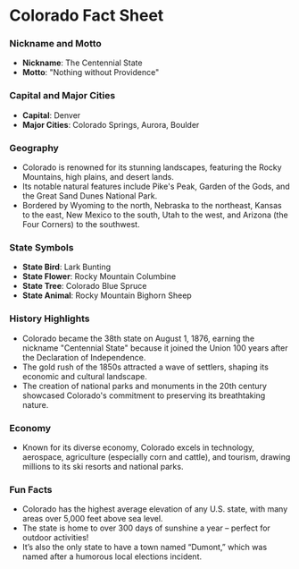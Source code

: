 # Colorado Fact Sheet

### Nickname and Motto
- **Nickname**: The Centennial State  
- **Motto**: "Nothing without Providence"

### Capital and Major Cities
- **Capital**: Denver  
- **Major Cities**: Colorado Springs, Aurora, Boulder  

### Geography
- Colorado is renowned for its stunning landscapes, featuring the Rocky Mountains, high plains, and desert lands.
- Its notable natural features include Pike's Peak, Garden of the Gods, and the Great Sand Dunes National Park.
- Bordered by Wyoming to the north, Nebraska to the northeast, Kansas to the east, New Mexico to the south, Utah to the west, and Arizona (the Four Corners) to the southwest.

### State Symbols
- **State Bird**: Lark Bunting  
- **State Flower**: Rocky Mountain Columbine  
- **State Tree**: Colorado Blue Spruce  
- **State Animal**: Rocky Mountain Bighorn Sheep  

### History Highlights
- Colorado became the 38th state on August 1, 1876, earning the nickname "Centennial State" because it joined the Union 100 years after the Declaration of Independence.
- The gold rush of the 1850s attracted a wave of settlers, shaping its economic and cultural landscape.
- The creation of national parks and monuments in the 20th century showcased Colorado's commitment to preserving its breathtaking nature.

### Economy
- Known for its diverse economy, Colorado excels in technology, aerospace, agriculture (especially corn and cattle), and tourism, drawing millions to its ski resorts and national parks.  

### Fun Facts
- Colorado has the highest average elevation of any U.S. state, with many areas over 5,000 feet above sea level.
- The state is home to over 300 days of sunshine a year – perfect for outdoor activities!
- It’s also the only state to have a town named “Dumont,” which was named after a humorous local elections incident.
